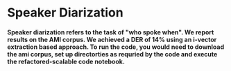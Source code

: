 # Speaker Diarization

#### Speaker diarization refers to the task of "who spoke when". We report results on the AMI corpus. We achieved a DER of 14% using an i-vector extraction based approach. To run the code, you would need to download the ami corpus, set up directorties as requried by the code and execute the refactored-scalable code notebook. 
